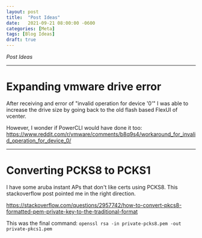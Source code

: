 ```yaml
---
layout: post
title:  "Post Ideas"
date:   2021-09-21 08:00:00 -0600
categories: [Meta]
tags: [Blog Ideas]
draft: true
---
```


*Post Ideas*

---

# Expanding vmware drive error

After receiving and error of "invalid operation for device '0'" I was able to increase the drive size by going back to the old flash based FlexUI of vcenter.

However, I wonder if PowerCLI would have done it too: https://www.reddit.com/r/vmware/comments/b8q9s4/workaround_for_invalid_operation_for_device_0/

---

# Converting PCKS8 to PCKS1

I have some aruba instant APs that don't like certs using PCKS8. This stackoverflow post pointed me in the right direction.

<https://stackoverflow.com/questions/2957742/how-to-convert-pkcs8-formatted-pem-private-key-to-the-traditional-format>

This was the final command: `openssl rsa -in private-pcks8.pem -out private-pkcs1.pem`
